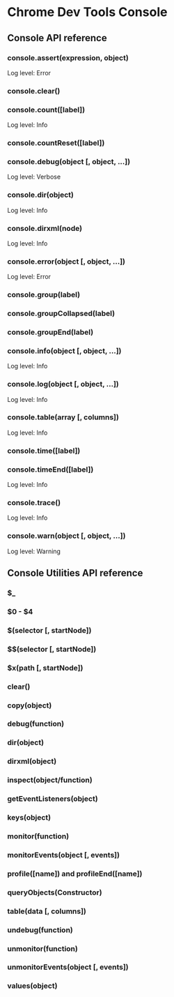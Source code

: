 # Chrome Dev Tools Console

## Console API reference

### console.assert(expression, object)

Log level: Error

### console.clear()

### console.count([label])

Log level: Info

### console.countReset([label])

### console.debug(object [, object, ...])

Log level: Verbose

### console.dir(object)

Log level: Info

### console.dirxml(node)

Log level: Info

### console.error(object [, object, ...])

Log level: Error

### console.group(label)

### console.groupCollapsed(label)

### console.groupEnd(label)

### console.info(object [, object, ...])

Log level: Info

### console.log(object [, object, ...])

Log level: Info

### console.table(array [, columns])

Log level: Info

### console.time([label])

### console.timeEnd([label])

Log level: Info

### console.trace()

Log level: Info

### console.warn(object [, object, ...])

Log level: Warning

## Console Utilities API reference

### $\_

### $0 - $4

### $(selector [, startNode])

### $$(selector [, startNode])

### $x(path [, startNode])

### clear()

### copy(object)

### debug(function)

### dir(object)

### dirxml(object)

### inspect(object/function)

### getEventListeners(object)

### keys(object)

### monitor(function)

### monitorEvents(object [, events])

### profile([name]) and profileEnd([name])

### queryObjects(Constructor)

### table(data [, columns])

### undebug(function)

### unmonitor(function)

### unmonitorEvents(object [, events])

### values(object)
